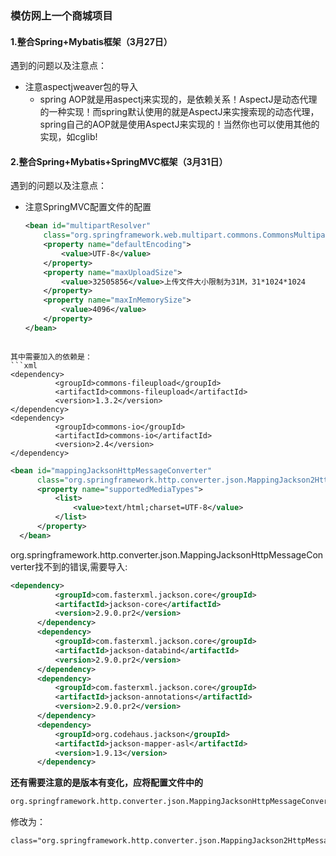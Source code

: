  ### 模仿网上一个商城项目

 #### 1.整合Spring+Mybatis框架（3月27日）

 遇到的问题以及注意点：

  - 注意aspectjweaver包的导入
    - spring AOP就是用aspectj来实现的，是依赖关系！AspectJ是动态代理的一种实现！而spring默认使用的就是AspectJ来实搜索现的动态代理，spring自己的AOP就是使用AspectJ来实现的！当然你也可以使用其他的实现，如cglib!

 #### 2.整合Spring+Mybatis+SpringMVC框架（3月31日）

 遇到的问题以及注意点：

  - 注意SpringMVC配置文件的配置
    ```xml
    <bean id="multipartResolver"
		class="org.springframework.web.multipart.commons.CommonsMultipartResolver">
		<property name="defaultEncoding">
			<value>UTF-8</value>
		</property>
		<property name="maxUploadSize">
			<value>32505856</value>上传文件大小限制为31M，31*1024*1024
		</property>
		<property name="maxInMemorySize">
			<value>4096</value>
		</property>
	</bean>
  ```

  其中需要加入的依赖是：
  ```xml
  <dependency>
			<groupId>commons-fileupload</groupId>
			<artifactId>commons-fileupload</artifactId>
			<version>1.3.2</version>
</dependency>
<dependency>
			<groupId>commons-io</groupId>
			<artifactId>commons-io</artifactId>
			<version>2.4</version>
</dependency>
  ```
  ```xml
  <bean id="mappingJacksonHttpMessageConverter"
		class="org.springframework.http.converter.json.MappingJackson2HttpMessageConverter">
		<property name="supportedMediaTypes">
			<list>
				<value>text/html;charset=UTF-8</value>
			</list>
		</property>
	</bean>
  ```

  org.springframework.http.converter.json.MappingJacksonHttpMessageConverter找不到的错误,需要导入:
  ```xml
  <dependency>
			<groupId>com.fasterxml.jackson.core</groupId>
			<artifactId>jackson-core</artifactId>
			<version>2.9.0.pr2</version>
		</dependency>
		<dependency>
			<groupId>com.fasterxml.jackson.core</groupId>
			<artifactId>jackson-databind</artifactId>
			<version>2.9.0.pr2</version>
		</dependency>
		<dependency>
			<groupId>com.fasterxml.jackson.core</groupId>
			<artifactId>jackson-annotations</artifactId>
			<version>2.9.0.pr2</version>
		</dependency>
		<dependency>
			<groupId>org.codehaus.jackson</groupId>
			<artifactId>jackson-mapper-asl</artifactId>
			<version>1.9.13</version>
		</dependency>
  ```
**还有需要注意的是版本有变化，应将配置文件中的**

```xml
org.springframework.http.converter.json.MappingJacksonHttpMessageConverter
```
修改为：
```xml
class="org.springframework.http.converter.json.MappingJackson2HttpMessageConverter"
```
